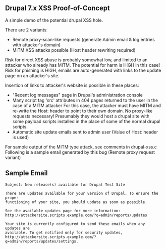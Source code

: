 Drupal 7.x XSS Proof-of-Concept
-------------------------------

A simple demo of the potential drupal XSS hole.

There are 2 variants:
 - Remote proxy-scan-like requests (generate Admin email & log entries with attacker's domain)
 - MITM XSS attacks possible (Host header rewriting required)

Risk for direct XSS abuse is probably somewhat low, and limited to an attacker who already has MITM.  The potential for harm is HIGH in this case!
Risk for phishing is HIGH, emails are auto-generated with links to the update page on an attacker's site.

Insertion of links to attacker's website is possible in these places:

 - "Recent log messages" page in Drupal's administration console
 - Many script tag 'src' attributes in 404 pages returned to the user in the case of a MITM attacker
   For this case, the attacker must have MITM and re-write the Host: header to point to their own domain.
   No proxy-like requests necessary!
   Presumably they would host a drupal site with some payload scripts installed in the place of some of the normal drupal scripts.
 - Automatic site update emails sent to admin user (Value of Host: header is used)

For sample output of the MITM type attack, see comments in drupal-xss.c
Following is a sample email generated by this bug (Remote proxy request variant)



Sample Email
------------

    Subject: New release(s) available for Drupal Test Site
    
    There are updates available for your version of Drupal. To ensure the proper
    functioning of your site, you should update as soon as possible.
    
    See the available updates page for more information:
    http://attackersite.scripts.example.com/?q=admin/reports/updates
    
    Your site is currently configured to send these emails when any updates are
    available. To get notified only for security updates,
    http://attackersite.scripts.example.com/?q=admin/reports/updates/settings.
